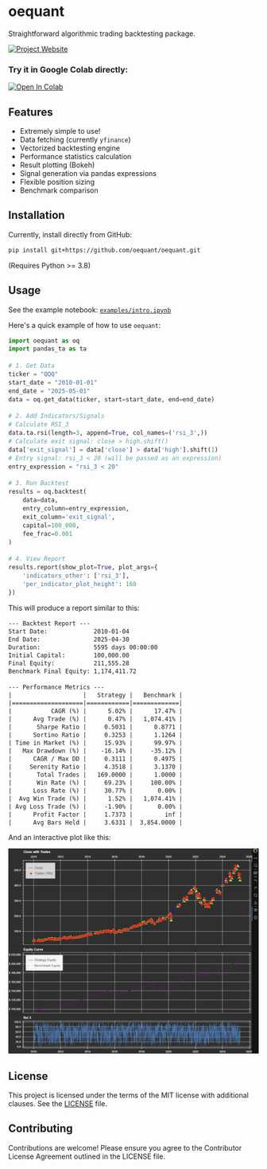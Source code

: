 # oequant

Straightforward algorithmic trading backtesting package.

[![Project Website](https://img.shields.io/badge/Project%20Website-Visit-blue?style=for-the-badge)](https://oequant.github.io/oequant/)

### Try it in Google Colab directly:
[![Open In Colab](https://colab.research.google.com/assets/colab-badge.svg)](https://colab.research.google.com/github/oequant/oequant/blob/main/examples/intro.ipynb)

## Features
*   Extremely simple to use!
*   Data fetching (currently `yfinance`)
*   Vectorized backtesting engine
*   Performance statistics calculation
*   Result plotting (Bokeh)
*   Signal generation via pandas expressions
*   Flexible position sizing
*   Benchmark comparison

## Installation

Currently, install directly from GitHub:

```bash
pip install git+https://github.com/oequant/oequant.git
```

(Requires Python >= 3.8)

## Usage

See the example notebook: [`examples/intro.ipynb`](./examples/intro.ipynb)

Here's a quick example of how to use `oequant`:

```python
import oequant as oq
import pandas_ta as ta

# 1. Get Data
ticker = "QQQ"
start_date = "2010-01-01"
end_date = "2025-05-01"
data = oq.get_data(ticker, start=start_date, end=end_date)

# 2. Add Indicators/Signals
# Calculate RSI_3
data.ta.rsi(length=3, append=True, col_names=('rsi_3',))
# Calculate exit signal: close > high.shift()
data['exit_signal'] = data['close'] > data['high'].shift(1)
# Entry signal: rsi_3 < 20 (will be passed as an expression)
entry_expression = "rsi_3 < 20"

# 3. Run Backtest
results = oq.backtest(
    data=data,
    entry_column=entry_expression,
    exit_column='exit_signal',
    capital=100_000,
    fee_frac=0.001
)

# 4. View Report
results.report(show_plot=True, plot_args={
    'indicators_other': ['rsi_3'],
    'per_indicator_plot_height': 160
})
```

This will produce a report similar to this:

```text
--- Backtest Report ---
Start Date:             2010-01-04
End Date:               2025-04-30
Duration:               5595 days 00:00:00
Initial Capital:        100,000.00
Final Equity:           211,555.28
Benchmark Final Equity: 1,174,411.72

--- Performance Metrics ---
|                    |   Strategy |   Benchmark |
|====================|============|=============|
|           CAGR (%) |      5.02% |      17.47% |
|      Avg Trade (%) |      0.47% |   1,074.41% |
|       Sharpe Ratio |     0.5031 |      0.8771 |
|      Sortino Ratio |     0.3253 |      1.1264 |
| Time in Market (%) |     15.93% |      99.97% |
|   Max Drawdown (%) |    -16.14% |     -35.12% |
|      CAGR / Max DD |     0.3111 |      0.4975 |
|     Serenity Ratio |     4.3518 |      3.1370 |
|       Total Trades |   169.0000 |      1.0000 |
|       Win Rate (%) |     69.23% |     100.00% |
|      Loss Rate (%) |     30.77% |       0.00% |
|  Avg Win Trade (%) |      1.52% |   1,074.41% |
| Avg Loss Trade (%) |     -1.90% |       0.00% |
|      Profit Factor |     1.7373 |         inf |
|      Avg Bars Held |     3.6331 |  3,854.0000 |
```

And an interactive plot like this:

![oequant plot example](docs/oequant_plot_example.png)

## License

This project is licensed under the terms of the MIT license with additional clauses. See the [LICENSE](./LICENSE) file.

## Contributing

Contributions are welcome! Please ensure you agree to the Contributor License Agreement outlined in the LICENSE file. 
